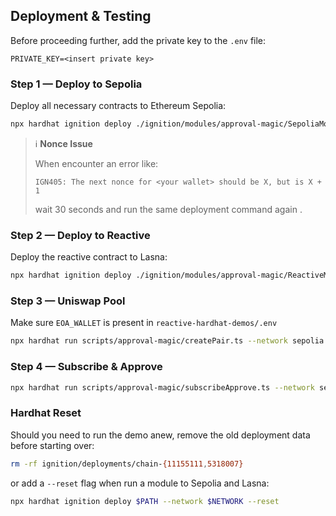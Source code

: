 ## Deployment & Testing

Before proceeding further, add the private key to the `.env` file:

```env
PRIVATE_KEY=<insert private key>
```

### Step 1 — Deploy to Sepolia

Deploy all necessary contracts to Ethereum Sepolia:

```bash
npx hardhat ignition deploy ./ignition/modules/approval-magic/SepoliaModule.ts --network sepolia
```

> ℹ️ **Nonce Issue**
>
> When encounter an error like:
> 
> ```
> IGN405: The next nonce for <your wallet> should be X, but is X + 1
> ```
>  
> wait 30 seconds and run the same deployment command again .

### Step 2 — Deploy to Reactive

Deploy the reactive contract to Lasna:

```bash
npx hardhat ignition deploy ./ignition/modules/approval-magic/ReactiveModule.ts --network lasna
```

### Step 3 — Uniswap Pool

Make sure `EOA_WALLET` is present in `reactive-hardhat-demos/.env`

```bash
npx hardhat run scripts/approval-magic/createPair.ts --network sepolia
```

### Step 4 — Subscribe & Approve

```bash
npx hardhat run scripts/approval-magic/subscribeApprove.ts --network sepolia
```

### Hardhat Reset

Should you need to run the demo anew, remove the old deployment data before starting over:

```bash
rm -rf ignition/deployments/chain-{11155111,5318007}
```

or add a `--reset` flag when run a module to Sepolia and Lasna:

```bash
npx hardhat ignition deploy $PATH --network $NETWORK --reset
```